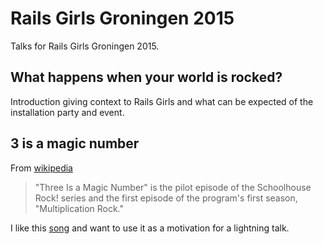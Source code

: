 Rails Girls Groningen 2015
==========================

Talks for Rails Girls Groningen 2015.

What happens when your world is rocked?
---------------------------------------

Introduction giving context to Rails Girls and what can be expected of
the installation party and event.

3 is a magic number
-------------------

From [wikipedia][wiki]

> "Three Is a Magic Number" is the pilot episode of the Schoolhouse
> Rock! series and the first episode of the program's first season,
> "Multiplication Rock."

I like this [song][] and want to use it as a motivation for a
lightning talk.

[wiki]: http://en.wikipedia.org/wiki/Three_Is_a_Magic_Number
[song]: https://www.youtube.com/watch?v=aU4pyiB-kq0
